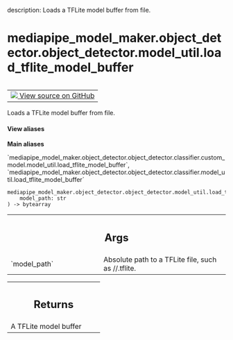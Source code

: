 description: Loads a TFLite model buffer from file.

<div itemscope itemtype="http://developers.google.com/ReferenceObject">
<meta itemprop="name" content="mediapipe_model_maker.object_detector.object_detector.model_util.load_tflite_model_buffer" />
<meta itemprop="path" content="Stable" />
</div>

# mediapipe_model_maker.object_detector.object_detector.model_util.load_tflite_model_buffer

<!-- Insert buttons and diff -->

<table class="tfo-notebook-buttons tfo-api nocontent" align="left">
<td>
  <a target="_blank" href="https://github.com/google/mediapipe/tree/master/mediapipe/model_maker/python/core/utils/model_util.py#L70-L82">
    <img src="https://www.tensorflow.org/images/GitHub-Mark-32px.png" />
    View source on GitHub
  </a>
</td>
</table>



Loads a TFLite model buffer from file.


<section class="expandable">
  <h4 class="showalways">View aliases</h4>
  <p>
<b>Main aliases</b>
<p>`mediapipe_model_maker.object_detector.object_detector.classifier.custom_model.model_util.load_tflite_model_buffer`, `mediapipe_model_maker.object_detector.object_detector.classifier.model_util.load_tflite_model_buffer`</p>
</p>
</section>

<pre class="devsite-click-to-copy prettyprint lang-py tfo-signature-link">
<code>mediapipe_model_maker.object_detector.object_detector.model_util.load_tflite_model_buffer(
    model_path: str
) -> bytearray
</code></pre>



<!-- Placeholder for "Used in" -->


<!-- Tabular view -->
 <table class="responsive fixed orange">
<colgroup><col width="214px"><col></colgroup>
<tr><th colspan="2"><h2 class="add-link">Args</h2></th></tr>

<tr>
<td>
`model_path`<a id="model_path"></a>
</td>
<td>
Absolute path to a TFLite file, such as
/<parent_path>/<model_file>.tflite.
</td>
</tr>
</table>



<!-- Tabular view -->
 <table class="responsive fixed orange">
<colgroup><col width="214px"><col></colgroup>
<tr><th colspan="2"><h2 class="add-link">Returns</h2></th></tr>
<tr class="alt">
<td colspan="2">
A TFLite model buffer
</td>
</tr>

</table>


